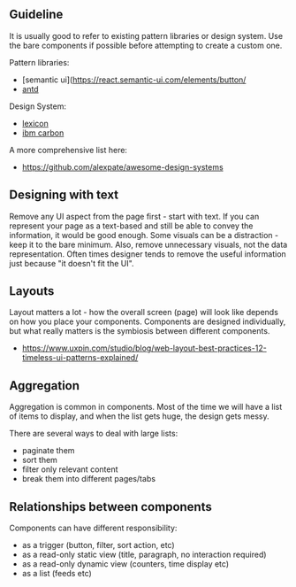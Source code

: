 ## Guideline

It is usually good to refer to existing pattern libraries or design system. Use the bare components if possible before attempting to create a custom one.

Pattern libraries:
- [semantic ui](https://react.semantic-ui.com/elements/button/
- [antd](https://ant.design/)


Design System:
- [lexicon](https://lexicondesign.io/)
- [ibm carbon](https://www.carbondesignsystem.com/)

A more comprehensive list here:
- https://github.com/alexpate/awesome-design-systems


## Designing with text

Remove any UI aspect from the page first - start with text. If you can represent your page as a text-based and still be able to convey the information, it would be good enough. Some visuals can be a distraction - keep it to the bare minimum. Also, remove unnecessary visuals, not the data representation. Often times designer tends to remove the useful information just because "it doesn't fit the UI".


## Layouts

Layout matters a lot - how the overall screen (page) will look like depends on how you place your components. Components are designed individually, but what really matters is the symbiosis between different components.

- https://www.uxpin.com/studio/blog/web-layout-best-practices-12-timeless-ui-patterns-explained/

## Aggregation

Aggregation is common in components. Most of the time we will have a list of items to display, and when the list gets huge, the design gets messy.

There are several ways to deal with large lists:
- paginate them 
- sort them
- filter only relevant content
- break them into different pages/tabs

## Relationships between components

Components can have different responsibility:
- as a trigger (button, filter, sort action, etc)
- as a read-only static view (title, paragraph, no interaction required)
- as a read-only dynamic view (counters, time display etc)
- as a list (feeds etc)
